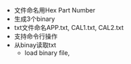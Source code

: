 
- 文件命名用Hex Part Number
- 生成3个binary
- txt文件命名APP.txt, CAL1.txt, CAL2.txt
- 支持命令行操作
- 从binay读取txt
    + load binary file, 
